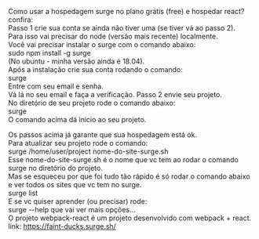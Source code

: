 Como usar a hospedagem surge no plano grátis (free) e hospedar react? confira:  
Passo 1 crie sua conta se ainda não tiver uma (se tiver vá ao passo 2).  
Para isso vai precisar do node (versão mais recente) localmente.  
Você vai precisar instalar o surge com o comando abaixo:  
sudo npm install -g surge  
(No ubuntu - minha versão ainda é 18.04).  
Após a instalação crie sua conta rodando o comando:  
surge  
Entre com seu email e senha.  
Vá lá no seu email e faça a verificação.
Passo 2 envie seu projeto.  
No diretório de seu projeto rode o comando abaixo:  
surge  
O comando acima dá inicio ao seu projeto.  

Os passos acima já garante que sua hospedagem está ok.  
Para atualizar seu projeto rode o comando:  
surge /home/user/project nome-do-site-surge.sh  
Esse nome-do-site-surge.sh   é o nome que vc tem ao rodar o comando surge no diretório do projeto.  
Mas se esqueceu por que foi tudo tão rápido é só rodar o comando abaixo e ver todos os sites que vc tem no surge.  
surge list  
E se vc quiser aprender (ou precisar) rode:  
surge --help  que vai ver mais opções...  
O projeto webpack-react é um projeto desenvolvido com webpack + react.  
link: https://faint-ducks.surge.sh/  
